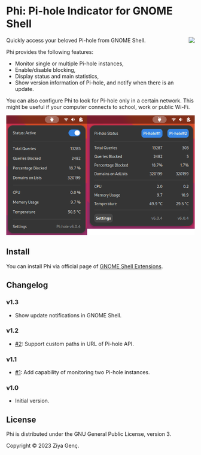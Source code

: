 # Phi: Pi-hole Indicator for GNOME Shell
[<img src="https://raw.githubusercontent.com/ziyagenc/phi/main/img/get-it-on-gnome-extensions.png" height="150" align="right">](https://extensions.gnome.org/extension/6400/phi-pi-hole-indicator/)
Quickly access your beloved Pi-hole from GNOME Shell.

Phi provides the following features:
- Monitor single or multiple Pi-hole instances,
- Enable/disable blocking,
- Display status and main statistics,
- Show version information of Pi-hole, and notify when there is an update.

You can also configure Phi to look for Pi-hole only in a certain network. This might be useful if your computer connects to school, work or public Wi-Fi.

![Phi Screenshot](img/phi.png)

## Install
You can install Phi via official page of [GNOME Shell Extensions](https://extensions.gnome.org/extension/6400/phi-pi-hole-indicator/).

## Changelog
### v1.3
- Show update notifications in GNOME Shell.
### v1.2
- [#2](https://github.com/ziyagenc/phi/issues/2): Support custom paths in URL of Pi-hole API.
### v1.1
- [#1](https://github.com/ziyagenc/phi/issues/1): Add capability of monitoring two Pi-hole instances.
### v1.0
- Initial version.

## License

Phi is distributed under the GNU General Public License, version 3.

Copyright © 2023 Ziya Genç.
